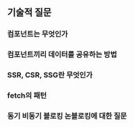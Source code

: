 ## 기술적 질문

### 컴포넌트는 무엇인가

### 컴포넌트끼리 데이터를 공유하는 방법

### SSR, CSR, SSG란 무엇인가

### fetch의 패턴

### 동기 비동기 블로킹 논블로킹에 대한 질문